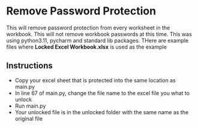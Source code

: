 # Remove Password Protection
This will remove password protection from every worksheet in the workbook. This will not remove workbook passwords at this time. 
This was using python3.11, pycharm and standard lib packages. THere are example files where **Locked Excel Workbook.xlsx** is used as the example

## Instructions
* Copy your excel sheet that is protected into the same location as main.py
* In line 67 of main.py, change the file name to the excel file you what to unlock
* Run main.py
* Your unlocked file is in the unlocked folder with the same name as the original file
